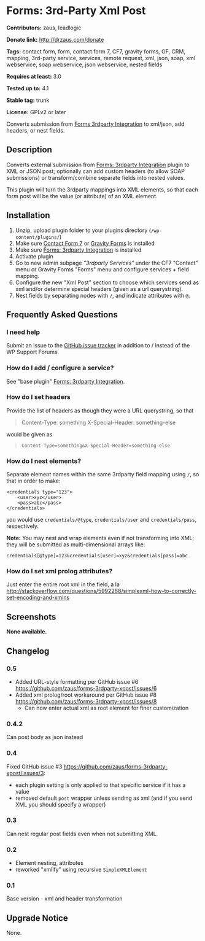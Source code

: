 # Forms: 3rd-Party Xml Post #

**Contributors:** zaus, leadlogic

**Donate link:** http://drzaus.com/donate

**Tags:** contact form, form, contact form 7, CF7, gravity forms, GF, CRM, mapping, 3rd-party service, services, remote request, xml, json, soap, xml webservice, soap webservice, json webservice, nested fields

**Requires at least:** 3.0

**Tested up to:** 4.1

**Stable tag:** trunk

**License:** GPLv2 or later

Converts submission from [Forms 3rdparty Integration](http://wordpress.org/plugins/forms-3rdparty-integration/) to xml/json, add headers, or nest fields.

## Description ##

Converts external submission from [Forms: 3rdparty Integration](http://wordpress.org/plugins/forms-3rdparty-integration/) plugin to XML or JSON post; optionally can add custom headers (to allow SOAP submissions) or transform/combine separate fields into nested values.

This plugin will turn the 3rdparty mappings into XML elements, so that each form post will be the value (or attribute) of an XML element.

## Installation ##

1. Unzip, upload plugin folder to your plugins directory (`/wp-content/plugins/`)
2. Make sure [Contact Form 7][] or [Gravity Forms][] is installed
2. Make sure [Forms: 3rdparty Integration](http://wordpress.org/plugins/forms-3rdparty-integration/) is installed
3. Activate plugin
4. Go to new admin subpage _"3rdparty Services"_ under the CF7 "Contact" menu or Gravity Forms "Forms" menu and configure services + field mapping.
5. Configure the new "Xml Post" section to choose which services send as xml and/or determine special headers (given as a url querystring).
6. Nest fields by separating nodes with `/`, and indicate attributes with `@`.

[Contact Form 7]: http://wordpress.org/extend/plugins/contact-form-7/ "Contact Form 7"
[Gravity Forms]: http://www.gravityforms.com/ "Gravity Forms"

## Frequently Asked Questions ##

### I need help ###

Submit an issue to the [GitHub issue tracker] in addition to / instead of the WP Support Forums.

[GitHub issue tracker]: https://github.com/zaus/forms-3rdparty-xpost/issues "GitHub issue tracker"


### How do I add / configure a service? ###

See "base plugin" [Forms: 3rdparty Integration](http://wordpress.org/plugins/forms-3rdparty-integration/).


### How do I set headers ###

Provide the list of headers as though they were a URL querystring, so that

> Content-Type: something
> X-Special-Header: something-else

would be given as

> `Content-Type=something&X-Special-Header=something-else`

### How do I nest elements? ###

Separate element names within the same 3rdparty field mapping using `/`, so that in order to make:

    <credentials type="123">
        <user>xyz</user>
        <pass>abc</pass>
    </credentials>

you would use `credentials/@type`, `credentials/user` and `credentials/pass`, respectively.

**Note:** You may nest and wrap elements even if not transforming into XML; they will be submitted as multi-dimensional arrays like:

    credentials[@type]=123&credentials[user]=xyz&credentials[pass]=abc

### How do I set xml prolog attributes? ###

Just enter the entire root xml in the field, a la http://stackoverflow.com/questions/5992268/simplexml-how-to-correctly-set-encoding-and-xmins

## Screenshots ##

__None available.__

## Changelog ##

### 0.5 ###
* Added URL-style formatting per GitHub issue #6 https://github.com/zaus/forms-3rdparty-xpost/issues/6
* Added xml prolog/root workaround per GitHub issue #8 https://github.com/zaus/forms-3rdparty-xpost/issues/8
    * Can now enter actual xml as root element for finer customization

### 0.4.2 ###
Can post body as json instead

### 0.4 ###
Fixed GitHub issue #3 https://github.com/zaus/forms-3rdparty-xpost/issues/3:

* each plugin setting is only applied to that specific service if it has a value
* removed default `post` wrapper unless sending as xml (and if you send XML you should specify a wrapper)

### 0.3 ###
Can nest regular post fields even when not submitting XML.

### 0.2 ###
* Element nesting, attributes
* reworked "xmlify" using recursive `SimpleXMLElement`

### 0.1 ###
Base version - xml and header transformation

## Upgrade Notice ##

None.